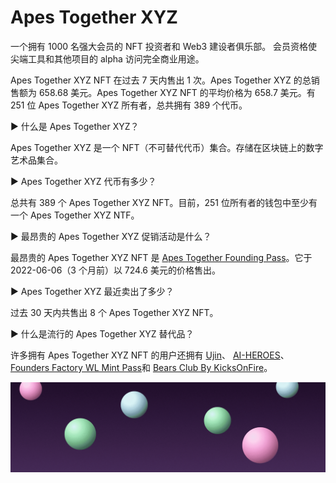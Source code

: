 # Apes Together XYZ

一个拥有 1000 名强大会员的 NFT 投资者和 Web3 建设者俱乐部。 会员资格使尖端工具和其他项目的 alpha 访问完全商业用途。

Apes Together XYZ NFT 在过去 7 天内售出 1 次。Apes Together XYZ 的总销售额为 658.68 美元。Apes Together XYZ NFT 的平均价格为 658.7 美元。有 251 位 Apes Together XYZ 所有者，总共拥有 389 个代币。

▶ 什么是 Apes Together XYZ？

Apes Together XYZ 是一个 NFT（不可替代代币）集合。存储在区块链上的数字艺术品集合。

▶ Apes Together XYZ 代币有多少？

总共有 389 个 Apes Together XYZ NFT。目前，251 位所有者的钱包中至少有一个 Apes Together XYZ NTF。

▶ 最昂贵的 Apes Together XYZ 促销活动是什么？

最昂贵的 Apes Together XYZ NFT 是 [Apes Together Founding Pass](https://www.nft-stats.com/asset/0x6cd89f1fefd2a95fb03c46ab3978baf43b0a00cb/379)。它于 2022-06-06（3 个月前）以 724.6 美元的价格售出。

▶ Apes Together XYZ 最近卖出了多少？

过去 30 天内共售出 8 个 Apes Together XYZ NFT。

▶ 什么是流行的 Apes Together XYZ 替代品？

许多拥有 Apes Together XYZ NFT 的用户还拥有 [Ujin](https://www.nft-stats.com/collection/ujin)、 [AI-HEROES](https://www.nft-stats.com/collection/ai-heroes-1)、 [Founders Factory WL Mint Pass](https://www.nft-stats.com/collection/ff-wl)和 [Bears Club By KicksOnFire](https://www.nft-stats.com/collection/bears-club-by-kicksonfire)。

![unnamed](unnamed.png)


